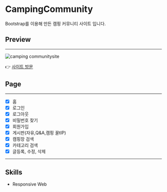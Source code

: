 # CampingCommunity
Bootstrap를 이용해 만든 캠핑 커뮤니티 사이트 입니다. 

## Preview
---
![camping communitysite](https://postfiles.pstatic.net/MjAyMTEwMDVfMjQ3/MDAxNjMzNDEyNjIwNzI2.3hd8gFVhqab0D-x3ckatM25OOIK6e4flCCLY6Roi-fkg.BPaI4OtJAPiGj04Kx6xif1y5xlAjP-hN1JSntsy831wg.JPEG.wlals2997/%EB%A9%94%EC%9D%B8%ED%8E%98%EC%9D%B4%EC%A7%80.jpg?type=w773)

👉 [사이트 방문](https://wlals2997.github.io/CampingCommunity1/)

## Page
---
- [x] 홈 
- [x] 로그인 
- [x] 로그아웃 
- [x] 비밀번호 찾기 
- [x] 회원가입 
- [x] 게시판(자유,Q&A,캠핑 꿀tIP)
- [x] 캠핑장 검색
- [x] 카테고리 검색
- [x] 글등록, 수정, 삭제
---
## Skills
- Responsive Web